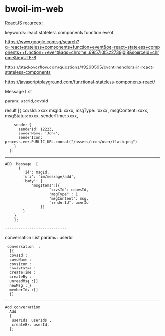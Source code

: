 # bwoil-im-web












ReactJS  reources :

keywords:
react stateless components function event

https://www.google.com.sg/search?q=react+stateless+components+function+event&oq=react+stateless+components++function++event&aqs=chrome..69i57j0l5.22739j0j8&sourceid=chrome&ie=UTF-8

https://stackoverflow.com/questions/39260595/event-handlers-in-react-stateless-components

https://javascriptplayground.com/functional-stateless-components-react/






 Message  List
	
param: 	userId,covsId
	
result	[{
	    covsId: xxxx
        msgId:   xxxx,
        msgType: 'xxxx',
        msgContent: xxxx,
        msgStatus: xxxx,
        senderTime: xxxx,
		
	    sender:{
          senderId: 12223,
          senderName: 'John',
          senderIcon: process.env.PUBLIC_URL.concat("/assets/icon/user/flash.png")
		}
      }]
	
----------------------------	
 
	ADD  Message  [
	      {
            'id': msgId,
            'uri': 'im/message/add',
            'body': {
                "msgItems":[{
                        "covsId": convsId,
						"msgType" : 1
                        "msgContent": msg,
                        "senderId": userId
                    }]
            }
        }
		];
	 
	----------------------------	 

 conversation  List
	params : userId
	
	 conversation  :
	  [{
	  covsId :
	  covsName :
	  covsIcon :
	  covsStatus :
	  createTime :
	  createBy :
	  unreadMsg :[]
	  newMsg :{}
	  memberIds :[] 	  
	  }]
---------------------	  
	Add	conversation  
	  Add 
	  {
	   userIds: userIds ,
	   createBy: userId,
	  };
	 
	 
	 
